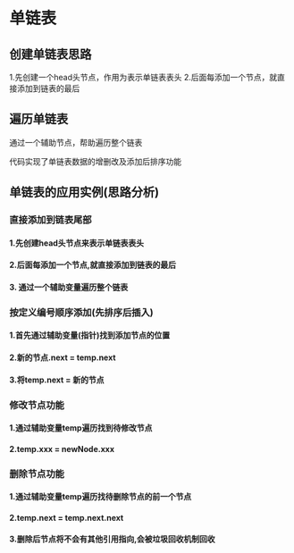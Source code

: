 单链表
==========================
创建单链表思路
--------------------------
1.先创建一个head头节点，作用为表示单链表表头
2.后面每添加一个节点，就直接添加到链表的最后
## 遍历单链表

通过一个辅助节点，帮助遍历整个链表

代码实现了单链表数据的增删改及添加后排序功能

## 单链表的应用实例(思路分析)
### 直接添加到链表尾部
#### 1.先创建head头节点来表示单链表表头
#### 2.后面每添加一个节点,就直接添加到链表的最后
#### 3. 通过一个辅助变量遍历整个链表
### 按定义编号顺序添加(先排序后插入)
#### 1.首先通过辅助变量(指针)找到添加节点的位置
#### 2.新的节点.next = temp.next
#### 3.将temp.next = 新的节点
### 修改节点功能
#### 1.通过辅助变量temp遍历找到待修改节点
#### 2.temp.xxx = newNode.xxx
### 删除节点功能
#### 1.通过辅助变量temp遍历找待删除节点的前一个节点
#### 2.temp.next = temp.next.next
#### 3.删除后节点将不会有其他引用指向,会被垃圾回收机制回收

